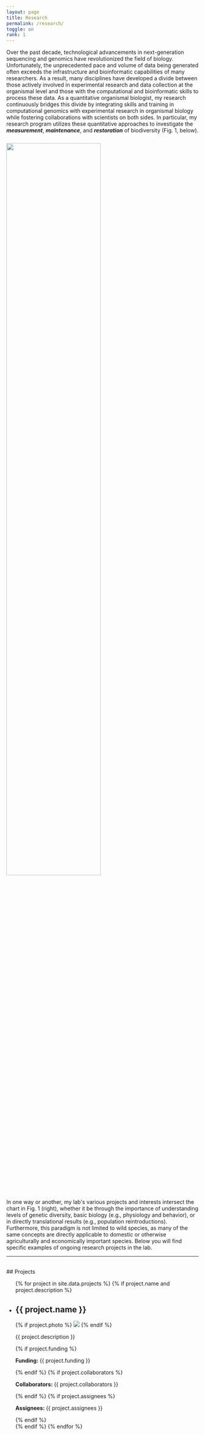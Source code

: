 ```yaml
---
layout: page
title: Research
permalink: /research/
toggle: on
rank: 1
---
```

Over the past decade, technological advancements in next-generation sequencing and genomics have revolutionized the field of biology.  Unfortunately, the unprecedented pace and volume of data being generated often exceeds the infrastructure and bioinformatic capabilities of many researchers.  As a result, many disciplines have developed a divide between those actively involved in experimental research and data collection at the organismal level and those with the computational and bioinformatic skills to process these data. As a quantitative organismal biologist, my research continuously bridges this divide by integrating skills and training in computational genomics with experimental research in organismal biology while fostering collaborations with scientists on both sides.  In particular, my research program utilizes these quantitative approaches to investigate the ___measurement___, ___maintenance___, and ___restoration___ of biodiversity (Fig. 1, below).
<br>
<img class="float-right" width="70%" style="margin: 25px 0px" src="{{ 'research.png' | prepend: site.images_dir | prepend: site.baseurl }}" />
<br>
In one way or another, my lab's various projects and interests intersect the chart in Fig. 1 (right), whether it be through the importance of understanding levels of genetic diversity, basic biology (e.g., physiology and behavior), or in directly translational results (e.g., population reintroductions).  Furthermore, this paradigm is not limited to wild species, as many of the same concepts are directly applicable to domestic or otherwise agriculturally and economically important species.  Below you will find specific examples of ongoing research projects in the lab.

---

<br>
## Projects
<div class="lab-wrapper">
    <ul class="lab-list">
    {% for project in site.data.projects %}
    {% if project.name and project.description %}
        <li>
            <h2>{{ project.name }}</h2>
            {% if project.photo %}
                <img class="float-right projects-photo" src="{{ project.photo | prepend: site.images_dir | prepend: site.baseurl }}">
            {% endif %}
            <p>{{ project.description }}</p>
            {% if project.funding %}
                <p><b>Funding: </b>{{ project.funding }}</p>
            {% endif %}
            {% if project.collaborators %}
                <p><b>Collaborators: </b>{{ project.collaborators }}</p>
            {% endif %}
            {% if project.assignees %}
                <p><b>Assignees: </b>{{ project.assignees }}</p>
            {% endif %}
        </li>
    {% endif %}
    {% endfor %}
    </ul>
</div>
